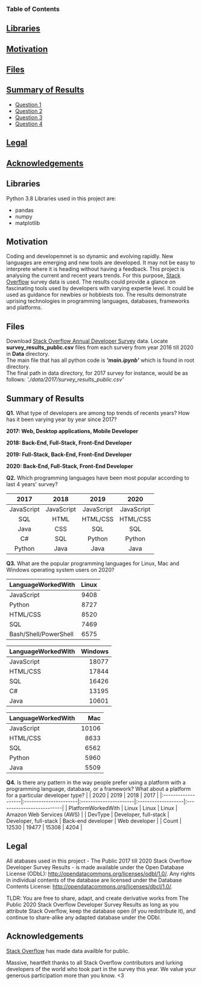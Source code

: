 

### Table of Contents

## [Libraries](#lib)

## [Motivation](#motiv)

## [Files](#fil)

## [Summary of Results](#summary)

 - [Question 1](#q1)
 - [Question 2](#q2)
 - [Question 3](#q3)
 - [Question 4](#q4)
 
 ## [Legal](#leg)

## [Acknowledgements](#ack)

## Libraries <a name="lib"></a>

Python 3.8 Libraries used in this project are:  

- pandas
- numpy 
- matplotlib 


## Motivation <a name="motiv"></a>

Coding and developemnet is so dynamic and evolving rapidly. New languages are emerging and new tools are developed. It may not be easy to interprete where it is heading without having a feedback. This project is analysing the current and recent years trends. For this purpose, [Stack Overflow](https://insights.stackoverflow.com/survey) survey data is used. The results could provide a glance on fascinating tools used by developers with varying expertie level. It could be used as guidance for newbies or hobbiests too. The results demonstrate uprising technologies in programming languages, databases, frameworks and platforms.

## Files<a name="fil"></a>

Download [Stack Overflow Annual Developer Survey](https://insights.stackoverflow.com/survey) data. Locate __survey_results_public.csv__ files from each survery from year 2016 till 2020 in __Data__ directory.<br/>
The main file that has all python code is **_'main.ipynb'_** which is found in root directory.<br/>
The final path in data directory, for 2017 survey for instance, would be as follows:
_'./data/2017/survey_results_public.csv'_<br/>


## Summary of Results <a name="summary"></a>

**Q1.** What type of developers are among top trends of recents years? How has it been varying year by year since 2017?
<a name="q1"></a>

__2017: Web, Desktop applications, Mobile Developer__

__2018: Back-End, Full-Stack, Front-End Developer__

__2019: Full-Stack, Back-End, Front-End Developer__

__2020: Back-End, Full-Stack, Front-End Developer__


**Q2.** Which programming languages have been most popular according to last 4 years' survey?
<a name="q2"></a>

|2017        |  2018     | 2019     | 2020     |
|:----------:|:---------:|:--------:|:--------:|
| JavaScript |JavaScript |JavaScript|JavaScript|
| SQL        |HTML       |HTML/CSS  |HTML/CSS  |
| Java       |CSS        |SQL       |SQL       |
| C#         |SQL        |Python    |Python    |
| Python     |Java       |Java      |Java      |

**Q3.** What are the popular programming languages for Linux, Mac and Windows operating system users on 2020?
<a name="q3"></a>

| LanguageWorkedWith    |   Linux |
|:----------------------|--------:|
| JavaScript            |    9408 |
| Python                |    8727 |
| HTML/CSS              |    8520 |
| SQL                   |    7469 |
| Bash/Shell/PowerShell |    6575 |


| LanguageWorkedWith   |   Windows |
|:---------------------|----------:|
| JavaScript           |     18077 |
| HTML/CSS             |     17844 |
| SQL                  |     16426 |
| C#                   |     13195 |
| Java                 |     10601 |


| LanguageWorkedWith   |   Mac |
|:---------------------|------:|
| JavaScript           | 10106 |
| HTML/CSS             |  8633 |
| SQL                  |  6562 |
| Python               |  5960 |
| Java                 |  5509 |

**Q4.** Is there any pattern in the way people prefer using a platform with a programming language, database, or a framework? What
   about a platform for a particular developer type?
<a name="q4"></a>
   |                    | 2020                  | 2019                  | 2018               | 2017                      |
|:-------------------|:----------------------|:----------------------|:-------------------|:--------------------------|
| PlatformWorkedWith | Linux                 | Linux                 | Linux              | Amazon Web Services (AWS) |
| DevType            | Developer, full-stack | Developer, full-stack | Back-end developer | Web developer             |
| Count              | 12530                 | 19477                 | 15308              | 4204                      |



## Legal <a name="leg"></a>

All atabases used in this project - The Public 2017 till 2020 Stack Overflow Developer Survey Results - is made available under the Open Database License (ODbL): http://opendatacommons.org/licenses/odbl/1.0/. Any rights in individual contents of the database are licensed under the Database Contents License: http://opendatacommons.org/licenses/dbcl/1.0/.

TLDR: You are free to share, adapt, and create derivative works from The Public 2020 Stack Overflow Developer Survey Results as long as you attribute Stack Overflow, keep the database open (if you redistribute it), and continue to share-alike any adapted database under the ODbl.

## Acknowledgements <a name="ack"></a>

[Stack Overflow](https://insights.stackoverflow.com/survey) has made data availble for public.

Massive, heartfelt thanks to all Stack Overflow contributors and lurking developers of the world who took part in the survey this year. We value your generous participation more than you know. <3
